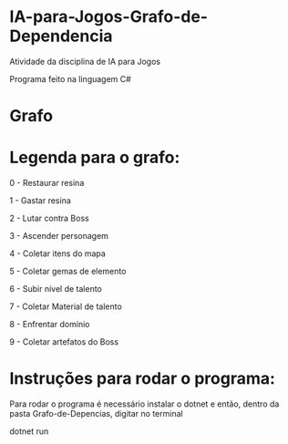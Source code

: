 # IA-para-Jogos-Grafo-de-Dependencia
Atividade da disciplina de IA para Jogos

Programa feito na linguagem C#

# Grafo

# Legenda para o grafo:

0 - Restaurar resina

1 - Gastar resina

2 - Lutar contra Boss

3 - Ascender personagem

4 - Coletar itens do mapa

5 - Coletar gemas de elemento

6 - Subir nível de talento

7 - Coletar Material de talento

8 - Enfrentar domínio

9 - Coletar artefatos do Boss



# Instruções para rodar o programa:

Para rodar o programa é necessário instalar o dotnet e então, dentro da pasta Grafo-de-Depencias, digitar no terminal

dotnet run
